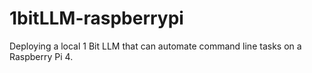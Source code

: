 # 1bitLLM-raspberrypi
Deploying a local 1 Bit LLM that can automate command line tasks on a Raspberry Pi 4.

